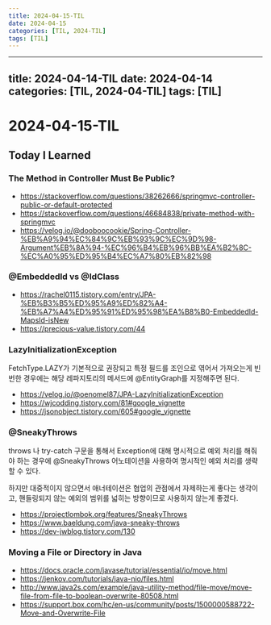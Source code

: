 ```yaml
---
title: 2024-04-15-TIL
date: 2024-04-15
categories: [TIL, 2024-TIL]
tags: [TIL]
---
```


---
title: 2024-04-14-TIL
date: 2024-04-14
categories: [TIL, 2024-04-TIL]
tags: [TIL]
---

# 2024-04-15-TIL

## Today I Learned

### The Method in Controller Must Be Public?

- https://stackoverflow.com/questions/38262666/springmvc-controller-public-or-default-protected
- https://stackoverflow.com/questions/46684838/private-method-with-springmvc
- https://velog.io/@dooboocookie/Spring-Controller-%EB%A9%94%EC%84%9C%EB%93%9C%EC%9D%98-Argument%EB%8A%94-%EC%96%B4%EB%96%BB%EA%B2%8C-%EC%A0%95%ED%95%B4%EC%A7%80%EB%82%98

### @EmbeddedId vs @IdClass

- https://rachel0115.tistory.com/entry/JPA-%EB%B3%B5%ED%95%A9%ED%82%A4-%EB%A7%A4%ED%95%91%ED%95%98%EA%B8%B0-EmbeddedId-MapsId-isNew
- https://precious-value.tistory.com/44

### LazyInitializationException

FetchType.LAZY가 기본적으로 권장되고 특정 필드를 조인으로 엮어서 가져오는게 빈번한 경우에는 해당 레파지토리의 메서드에 @EntityGraph를 지정해주면 된다.

- https://velog.io/@oenomel87/JPA-LazyInitializationException
- https://wjcodding.tistory.com/81#google_vignette
- https://jsonobject.tistory.com/605#google_vignette

### @SneakyThrows

 throws 나 try-catch 구문을 통해서 Exception에 대해 명시적으로 예외 처리를 해줘야 하는 경우에 @SneakyThrows 어노테이션을 사용하여 명시적인 예외 처리를 생략할 수 있다.

 하지만 대중적이지 않으면서 애너테이션은 협업의 관점에서 자제하는게 좋다는 생각이고, 핸들링되지 않는 예외의 범위를 넓히는 방향이므로 사용하지 않는게 좋겠다.

- https://projectlombok.org/features/SneakyThrows
- https://www.baeldung.com/java-sneaky-throws
- https://dev-jwblog.tistory.com/130

### Moving a File or Directory in Java

- https://docs.oracle.com/javase/tutorial/essential/io/move.html
- https://jenkov.com/tutorials/java-nio/files.html
- http://www.java2s.com/example/java-utility-method/file-move/move-file-from-file-to-boolean-overwrite-80508.html
- https://support.box.com/hc/en-us/community/posts/1500000588722-Move-and-Overwrite-File
